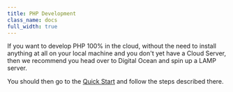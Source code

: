 ```yaml
---
title: PHP Development
class_name: docs
full_width: true
---
```


If you want to develop PHP 100% in the cloud, without the need to install anything at all on your local machine and you don't yet have a Cloud Server, then we recommend you head over to Digital Ocean and spin up a LAMP server. 

You should then go to the [Quick Start](/docs/back-end/quick-start) and follow the steps described there.

